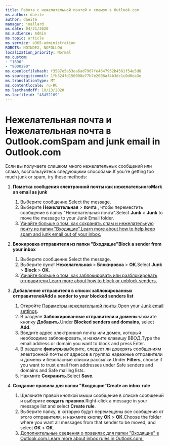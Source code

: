 ```yaml
---
title: Работа с нежелательной почтой и спамом в Outlook.com
ms.author: daeite
author: daeite
manager: joallard
ms.date: 04/21/2020
ms.audience: Admin
ms.topic: article
ms.service: o365-administration
ROBOTS: NOINDEX, NOFOLLOW
localization_priority: Normal
ms.custom:
- "1896"
- "9000290"
ms.openlocfilehash: f3587e5a53ea6ad7967fe4647952b4561f54e5d8
ms.sourcegitcommit: 1fb324fd156008e77b7e2008af4b3dc1c0d0ea3e
ms.translationtype: MT
ms.contentlocale: ru-RU
ms.lasthandoff: 10/13/2020
ms.locfileid: "48452169"
---
```

# <a name="spam-and-junk-email-in-outlookcom"></a><span data-ttu-id="5edfb-102">Нежелательная почта и Нежелательная почта в Outlook.com</span><span class="sxs-lookup"><span data-stu-id="5edfb-102">Spam and junk email in Outlook.com</span></span>

<span data-ttu-id="5edfb-103">Если вы получаете слишком много нежелательных сообщений или спама, воспользуйтесь следующими способами:</span><span class="sxs-lookup"><span data-stu-id="5edfb-103">If you're getting too much junk or spam, try these methods:</span></span>

1. <span data-ttu-id="5edfb-104">**Пометка сообщения электронной почты как нежелательного**</span><span class="sxs-lookup"><span data-stu-id="5edfb-104">**Mark an email as junk**</span></span>
    1. <span data-ttu-id="5edfb-105">Выберите сообщение.</span><span class="sxs-lookup"><span data-stu-id="5edfb-105">Select the message.</span></span>
    1. <span data-ttu-id="5edfb-106">Выберите **Нежелательная**  >  **почта** , чтобы переместить сообщение в папку "Нежелательная почта".</span><span class="sxs-lookup"><span data-stu-id="5edfb-106">Select **Junk** > **Junk** to move the message to your Junk Email folder.</span></span>
    1. [<span data-ttu-id="5edfb-107">Узнайте больше о том, как сохранять спам и нежелательную почту из папки "Входящие".</span><span class="sxs-lookup"><span data-stu-id="5edfb-107">Learn more about how to help keep spam and junk email out of your inbox.</span></span>](https://support.office.com/article/a3ece97b-82f8-4a5e-9ac3-e92fa6427ae4?wt.mc_id=Office_Outlook_com_Alchemy)

1. <span data-ttu-id="5edfb-108">**Блокировка отправителя из папки "Входящие"**</span><span class="sxs-lookup"><span data-stu-id="5edfb-108">**Block a sender from your inbox**</span></span>
    1. <span data-ttu-id="5edfb-109">Выберите сообщение.</span><span class="sxs-lookup"><span data-stu-id="5edfb-109">Select the message.</span></span>
    1. <span data-ttu-id="5edfb-110">Выберите пункт **Нежелательная**  >  **Блокировка**  >  **ОК**.</span><span class="sxs-lookup"><span data-stu-id="5edfb-110">Select **Junk** > **Block** > **OK**.</span></span>
    1. [<span data-ttu-id="5edfb-111">Узнайте больше о том, как заблокировать или разблокировать отправители.</span><span class="sxs-lookup"><span data-stu-id="5edfb-111">Learn more about how to block or unblock senders.</span></span>](https://support.office.com/article/afba1c94-77bb-4f50-8b85-057cf52f4d5e?wt.mc_id=Office_Outlook_com_Alchemy)

1. <span data-ttu-id="5edfb-112">**Добавление отправителя в список заблокированных отправителей**</span><span class="sxs-lookup"><span data-stu-id="5edfb-112">**Add a sender to your blocked senders list**</span></span>
    1. <span data-ttu-id="5edfb-113">Откройте [Параметры нежелательной почты](https://outlook.live.com/mail/options/mail/junkEmail/blockedSendersAndDomainsV2).</span><span class="sxs-lookup"><span data-stu-id="5edfb-113">Open your [Junk email settings](https://outlook.live.com/mail/options/mail/junkEmail/blockedSendersAndDomainsV2).</span></span>
    1. <span data-ttu-id="5edfb-114">В разделе **Заблокированные отправители и домены**нажмите кнопку **Добавить**.</span><span class="sxs-lookup"><span data-stu-id="5edfb-114">Under **Blocked senders and domains**, select **Add**.</span></span>
    1. <span data-ttu-id="5edfb-115">Введите адрес электронной почты или домен, который необходимо заблокировать, и нажмите клавишу ВВОД.</span><span class="sxs-lookup"><span data-stu-id="5edfb-115">Type the email address or domain you want to block and press Enter.</span></span>
    1. <span data-ttu-id="5edfb-116">В разделе **фильтры**выберите, следует ли доверять сообщениям электронной почты от адресов в группах надежные отправители и домены и безопасные списки рассылки.</span><span class="sxs-lookup"><span data-stu-id="5edfb-116">Under **Filters**, choose if you want to trust email from addresses under Safe senders and domains and Safe mailing lists.</span></span>
    1. <span data-ttu-id="5edfb-117">Нажмите **Сохранить**.</span><span class="sxs-lookup"><span data-stu-id="5edfb-117">Select **Save**.</span></span>

1. <span data-ttu-id="5edfb-118">**Создание правила для папки "Входящие"**</span><span class="sxs-lookup"><span data-stu-id="5edfb-118">**Create an inbox rule**</span></span>
    1. <span data-ttu-id="5edfb-119">Щелкните правой кнопкой мыши сообщение в списке сообщений и выберите **создать правило**.</span><span class="sxs-lookup"><span data-stu-id="5edfb-119">Right-click a message in your message list and select **Create rule**.</span></span>
    1. <span data-ttu-id="5edfb-120">Выберите папку, в которую будут перемещены все сообщения от этого отправителя, и нажмите кнопку **ОК**  >  **ОК**.</span><span class="sxs-lookup"><span data-stu-id="5edfb-120">Choose the folder where you want all messages from that sender to be moved, and select **OK** > **OK**.</span></span>
    1. [<span data-ttu-id="5edfb-121">Дополнительные сведения о правилах для папки "Входящие" в Outlook.com.</span><span class="sxs-lookup"><span data-stu-id="5edfb-121">Learn more about inbox rules in Outlook.com.</span></span>](https://support.office.com/article/4b094371-a5d7-49bd-8b1b-4e4896a7cc5d?wt.mc_id=Office_Outlook_com_Alchemy)
